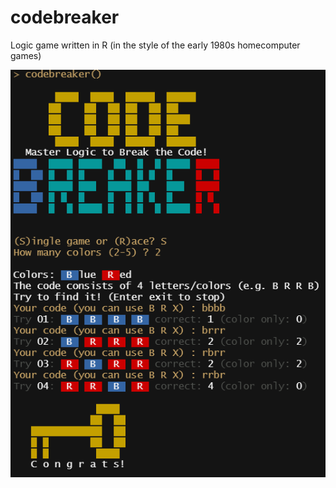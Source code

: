 # codebreaker

Logic game written in R (in the style of the early 1980s homecomputer games)


<img src="man/figures/codebreaker_screenshot.png" alt="scrennshot" width="600">

